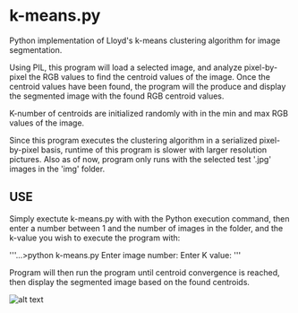 # k-means.py
Python implementation of Lloyd's k-means clustering algorithm for image segmentation.

Using PIL, this program will load a selected image, and analyze pixel-by-pixel the RGB values to find the centroid values of the image. Once the centroid values have been found, the program will the produce and display the segmented image with the found RGB centroid values.

K-number of centroids are initialized randomly with in the min and max RGB values of the image.

Since this program executes the clustering algorithm in a serialized pixel-by-pixel basis, runtime of this program is slower with larger resolution pictures. Also as of now, program only runs with the selected test '.jpg' images in the 'img' folder.

## USE

Simply exectute k-means.py with with the Python execution command, then enter a number between 1 and the number of images in the folder, and the k-value you wish to execute the program with:

'''...>python k-means.py
Enter image number:
Enter K value:
'''

Program will then run the program until centroid convergence is reached, then display the segmented image based on the found centroids.

![alt text](https://s4.postimg.org/77usarndp/k_means_image.png "k-means.py output image")